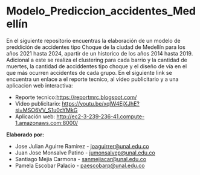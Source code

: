 # Modelo_Prediccion_accidentes_Medellín

En el siguiente repositorio encuentras la elaboración de un modelo de preddición de accidentes tipo Choque de la ciudad de Medellín para los años 2021 hasta 2024, apartir de un historico de los años 2014 hasta 2019. Adicional a este se realiza el clustering para cada barrio y la cantidad de muertes, la cantidad de acciddentes tipo choque y el diseño de vía en el que más ocurren accidentes de cada grupo. 
En el siguiente link se encuentra un enlace a el reporte tecnico, al video publicitario y a una aplicacion web interactiva:

- Reporte tecnico:https://reportmrc.blogspot.com/
- Video publicitario: https://youtu.be/xqlW4EjXJhE?si=MSO6VV_S1u0cYMkG
- Aplicación web: http://ec2-3-239-236-41.compute-1.amazonaws.com:8000/

**Elaborado por:**
- Jose Julian Aguirre Ramirez - joaguirrer@unal.edu.co
- Juan Jose Monsalve Patino - jumonsalvep@unal.edu.co
- Santiago Mejia Carmona - sanmejiacar@unal.edu.co
- Pamela Escobar Palacio - paescobarp@unal.edu.co
 
